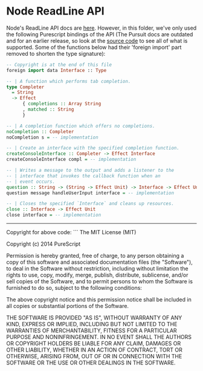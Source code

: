 # Node ReadLine API

Node's ReadLine API docs are [here](https://nodejs.org/api/readline.html). However, in this folder, we've only used the following Purescript bindings of the API (The Pursuit docs are outdated and for an earlier release, so look at the [source code](https://github.com/purescript-node/purescript-node-readline/blob/master/src/Node/ReadLine.purs) to see all of what is supported. Some of the functions below had their 'foreign import' part removed to shorten the type signature):
```purescript
-- Copyright is at the end of this file
foreign import data Interface :: Type

-- | A function which performs tab completion.
type Completer
  = String
  -> Effect
      { completions :: Array String
      , matched :: String
      }

-- | A completion function which offers no completions.
noCompletion :: Completer
noCompletion s = -- implementation

-- | Create an interface with the specified completion function.
createConsoleInterface :: Completer -> Effect Interface
createConsoleInterface compl = -- implementation

-- | Writes a message to the output and adds a listener to the
-- | interface that invokes the callback function when an
-- | event occurs.
question :: String -> (String -> Effect Unit) -> Interface -> Effect Unit
question message handleUserInput interface = -- implementation

-- | Closes the specified `Interface` and cleans up resources.
close :: Interface -> Effect Unit
close interface = -- implementation
```
<hr>
Copyright for above code:
```
The MIT License (MIT)

Copyright (c) 2014 PureScript

Permission is hereby granted, free of charge, to any person obtaining a copy of
this software and associated documentation files (the "Software"), to deal in
the Software without restriction, including without limitation the rights to
use, copy, modify, merge, publish, distribute, sublicense, and/or sell copies of
the Software, and to permit persons to whom the Software is furnished to do so,
subject to the following conditions:

The above copyright notice and this permission notice shall be included in all
copies or substantial portions of the Software.

THE SOFTWARE IS PROVIDED "AS IS", WITHOUT WARRANTY OF ANY KIND, EXPRESS OR
IMPLIED, INCLUDING BUT NOT LIMITED TO THE WARRANTIES OF MERCHANTABILITY, FITNESS
FOR A PARTICULAR PURPOSE AND NONINFRINGEMENT. IN NO EVENT SHALL THE AUTHORS OR
COPYRIGHT HOLDERS BE LIABLE FOR ANY CLAIM, DAMAGES OR OTHER LIABILITY, WHETHER
IN AN ACTION OF CONTRACT, TORT OR OTHERWISE, ARISING FROM, OUT OF OR IN
CONNECTION WITH THE SOFTWARE OR THE USE OR OTHER DEALINGS IN THE SOFTWARE.
```
